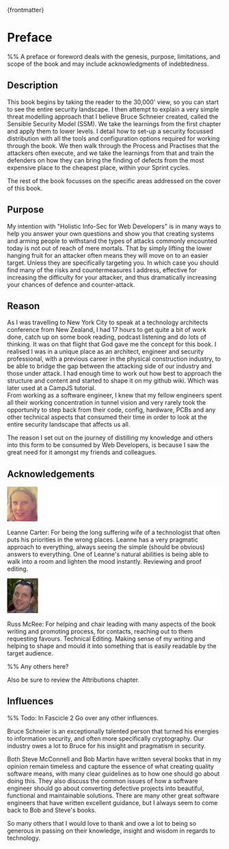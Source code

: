 
{frontmatter}

# Preface



%% A preface or foreword deals with the genesis, purpose, limitations, and scope of the book and may include acknowledgments of indebtedness.


## Description

This book begins by taking the reader to the 30,000' view, so you can start to see the entire security landscape. I then attempt to explain a very simple threat modelling approach that I believe Bruce Schneier created, called the Sensible Security Model (SSM). We take the learnings from the first chapter and apply them to lower levels. I detail how to set-up a security focussed distribution with all the tools and configuration options required for working through the book. We then walk through the Process and Practises that the attackers often execute, and we take the learnings from that and train the defenders on how they can bring the finding of defects from the most expensive place to the cheapest place, within your Sprint cycles.

The rest of the book focusses on the specific areas addressed on the cover of this book.

## Purpose

My intention with "Holistic Info-Sec for Web Developers" is in many ways to help you answer your own questions and show you that creating systems and arming people to withstand the types of attacks commonly encounted today is not out of reach of mere mortals. That by simply lifting the lower hanging fruit for an attacker often means they will move on to an easier target. Unless they are specifically targeting you. In which case you should find many of the risks and countermeasures I address, effective for increasing the difficulty for your attacker, and thus dramatically increasing your chances of defence and counter-attack.

## Reason

As I was travelling to New York City to speak at a technology architects conference from New Zealand, I had 17 hours to get quite a bit of work done, catch up on some book reading, podcast listening and do lots of thinking. It was on that flight that God gave me the concept for this book. I realised I was in a unique place as an architect, engineer and security professional, with a previous career in the physical construction industry, to be able to bridge the gap between the attacking side of our industry and those under attack. I had enough time to work out how best to approach the structure and content and started to shape it on my github wiki. Which was later used at a CampJS tutorial.  
From working as a software engineer, I knew that my fellow engineers spent all their working concentration in tunnel vision and very rarely took the opportunity to step back from their code, config, hardware, PCBs and any other technical aspects that consumed their time in order to look at the entire security landscape that affects us all.

The reason I set out on the journey of distilling my knowledge and others into this form to be consumed by Web Developers, is because I saw the great need for it amongst my friends and colleagues.

## Acknowledgements

![](images/LeanneCarter.png)

Leanne Carter: For being the long suffering wife of a technologist that often puts his priorities in the wrong places. Leanne has a very pragmatic approach to everything, always seeing the simple (should be obvious) answers to everything. One of Leanne's natural abilities is being able to walk into a room and lighten the mood instantly. Reviewing and proof editing.

![](images/RussMcRee.png)

Russ McRee: For helping and chair leading with many aspects of the book writing and promoting process, for contacts, reaching out to them requesting favours. Technical Editing. Making sense of my writing and helping to shape and mould it into something that is easily readable by the target audience. 

%% Any others here?

Also be sure to review the Attributions chapter.

## Influences

%% Todo: In Fascicle 2 Go over any other influences.

Bruce Schneier is an exceptionally talented person that turned his energies to information security, and often more specifically cryptography. Our industry owes a lot to Bruce for his insight and pragmatism in security.

Both Steve McConnell and Bob Martin have written several books that in my opinion remain timeless and capture the essence of what creating quality software means, with many clear guidelines as to how one should go about doing this. They also discuss the common issues of how a software engineer should go about converting defective projects into beautiful, functional and maintainable solutions. There are many other great software engineers that have written excellent guidance, but I always seem to come back to Bob and Steve's books.

So many others that I would love to thank and owe a lot to being so generous in passing on their knowledge, insight and wisdom in regards to technology.
